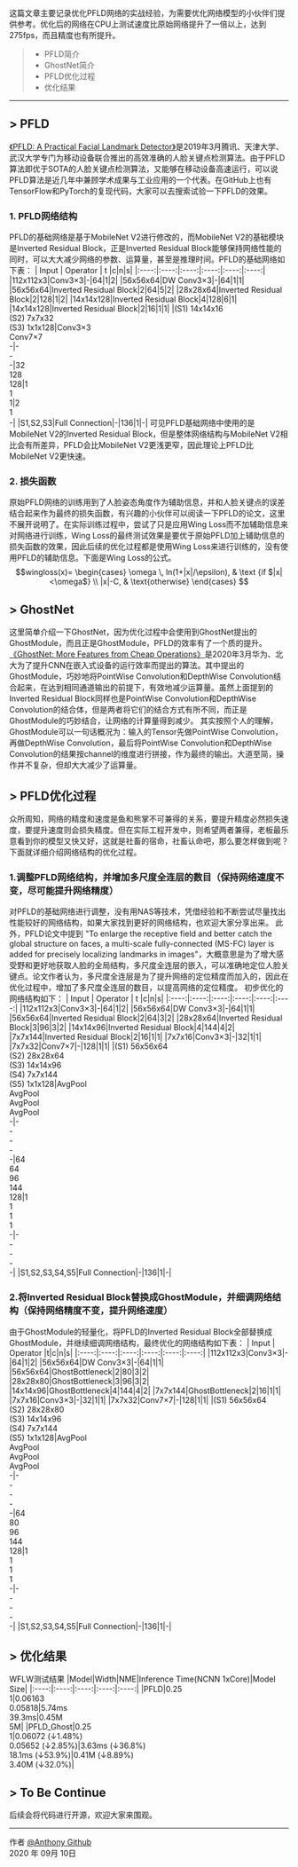 这篇文章主要记录优化PFLD网络的实战经验，为需要优化网络模型的小伙伴们提供参考。优化后的网络在CPU上测试速度比原始网络提升了一倍以上，达到275fps，而且精度也有所提升。

> * PFLD简介
> * GhostNet简介
> * PFLD优化过程
> * 优化结果

------

## > PFLD

[《PFLD: A Practical Facial Landmark Detector》](https://arxiv.org/pdf/1902.10859.pdf)是2019年3月腾讯、天津大学、武汉大学专门为移动设备联合推出的高效准确的人脸关键点检测算法。由于PFLD算法即优于SOTA的人脸关键点检测算法，又能够在移动设备高速运行，可以说PFLD算法是近几年中兼顾学术成果与工业应用的一个代表。在GitHub上也有TensorFlow和PyTorch的复现代码，大家可以去搜索试验一下PFLD的效果。

### 1. PFLD网络结构
PFLD的基础网络是基于MobileNet V2进行修改的，而MobileNet V2的基础模块是Inverted Residual Block，正是Inverted Residual Block能够保持网络性能的同时，可以大大减少网络的参数、运算量，甚至是推理时间。PFLD的基础网络如下表：
| Input        | Operator   |  t  |c|n|s|
|:----:|:----:|:----:|:----:|:----:|:----:|
|112x112x3|Conv3×3|-|64|1|2|
|56x56x64|DW Conv3×3|-|64|1|1|
|56x56x64|Inverted Residual Block|2|64|5|2|
|28x28x64|Inverted Residual Block|2|128|1|2|
|14x14x128|Inverted Residual Block|4|128|6|1|
|14x14x128|Inverted Residual Block|2|16|1|1|
|(S1) 14x14x16<br>(S2) 7x7x32<br>(S3) 1x1x128|Conv3×3<br>Conv7×7<br>-|-<br>-<br>-|32<br>128<br>128|1<br>1<br>1|2<br>1<br>-|
|S1,S2,S3|Full Connection|-|136|1|-|
可见PFLD基础网络中使用的是MobileNet V2的Inverted Residual Block，但是整体网络结构与MobileNet V2相比会有所差异，PFLD会比MobileNet V2更浅更窄，因此理论上PFLD比MobileNet V2更快速。
### 2. 损失函数
原始PFLD网络的训练用到了人脸姿态角度作为辅助信息，并和人脸关键点的误差结合起来作为最终的损失函数，有兴趣的小伙伴可以阅读一下PFLD的论文，这里不展开说明了。在实际训练过程中，尝试了只是应用Wing Loss而不加辅助信息来对网络进行训练，Wing Loss的最终测试效果是要优于原始PFLD加上辅助信息的损失函数的效果，因此后续的优化过程都是使用Wing Loss来进行训练的，没有使用PFLD的辅助信息。下面是Wing Loss的公式。
$$wingloss(x)= \begin{cases} \omega \, ln(1+|x|/\epsilon), & \text {if $|x|<\omega$} \\ |x|-C, & \text{otherwise} \end{cases} $$

## > GhostNet
这里简单介绍一下GhostNet，因为优化过程中会使用到GhostNet提出的GhostModule，而且正是GhostModule，PFLD的效率有了一个质的提升。
[《GhostNet: More Features from Cheap Operations》](https://arxiv.org/pdf/1911.11907.pdf)是2020年3月华为、北大为了提升CNN在嵌入式设备的运行效率而提出的算法。其中提出的GhostModule，巧妙地将PointWise Convolution和DepthWise Convolution结合起来，在达到相同通道输出的前提下，有效地减少运算量。虽然上面提到的Inverted Residual Block同样也是PointWise Convolution和DepthWise Convolution的结合体，但是两者将它们的结合方式有所不同，而正是GhostModule的巧妙结合，让网络的计算量得到减少。
其实按照个人的理解，GhostModule可以一句话概况为：输入的Tensor先做PointWise Convolution，再做DepthWise Convolution，最后将PointWise Convolution和DepthWise Convolution的结果按channel的维度进行拼接，作为最终的输出。大道至简，操作并不复杂，但却大大减少了运算量。

## > PFLD优化过程
众所周知，网络的精度和速度是鱼和熊掌不可兼得的关系，要提升精度必然损失速度，要提升速度则会损失精度。但在实际工程开发中，则希望两者兼得，老板最乐意看到你的模型又快又好，这就是社畜的宿命，社畜认命吧，那么要怎样做到呢？下面就详细介绍网络结构的优化过程。
### 1.调整PFLD网络结构，并增加多尺度全连层的数目（保持网络速度不变，尽可能提升网络精度）
对PFLD的基础网络进行调整，没有用NAS等技术，凭借经验和不断尝试尽量找出性能较好的网络结构，如果大家找到更好的网络结构，也欢迎大家分享出来。
此外，PFLD论文中提到 "To enlarge the receptive field and better catch the global structure on faces, a multi-scale fully-connected (MS-FC) layer is added for precisely localizing landmarks in images"，大概意思是为了增大感受野和更好地获取人脸的全局结构，多尺度全连层的嵌入，可以准确地定位人脸关键点。论文作者认为，多尺度全连层是为了提升网络的定位精度而加入的，因此在优化过程中，增加了多尺度全连层的数目，以提高网络的定位精度。
初步优化的网络结构如下：
| Input        | Operator   |  t  |c|n|s|
|:----:|:----:|:----:|:----:|:----:|:----:|
|112x112x3|Conv3×3|-|64|1|2|
|56x56x64|DW Conv3×3|-|64|1|1|
|56x56x64|Inverted Residual Block|2|64|3|2|
|28x28x64|Inverted Residual Block|3|96|3|2|
|14x14x96|Inverted Residual Block|4|144|4|2|
|7x7x144|Inverted Residual Block|2|16|1|1|
|7x7x16|Conv3×3|-|32|1|1|
|7x7x32|Conv7×7|-|128|1|1|
|(S1) 56x56x64<br>(S2) 28x28x64<br>(S3) 14x14x96<br>(S4) 7x7x144<br>(S5) 1x1x128|AvgPool<br>AvgPool<br>AvgPool<br>AvgPool<br>-|-<br>-<br>-<br>-<br>-|64<br>64<br>96<br>144<br>128|1<br>1<br>1<br>1<br>-|-<br>-<br>-<br>-<br>-|
|S1,S2,S3,S4,S5|Full Connection|-|136|1|-|
### 2.将Inverted Residual Block替换成GhostModule，并细调网络结构（保持网络精度不变，提升网络速度）
由于GhostModule的轻量化，将PFLD的Inverted Residual Block全部替换成GhostModule，并继续细调网络结构，最终优化的网络结构如下表：
| Input        | Operator   |t|c|n|s|
|:----:|:----:|:----:|:----:|:----:|:----:|
|112x112x3|Conv3×3|-|64|1|2|
|56x56x64|DW Conv3×3|-|64|1|1|
|56x56x64|GhostBottleneck|2|80|3|2|
|28x28x80|GhostBottleneck|3|96|3|2|
|14x14x96|GhostBottleneck|4|144|4|2|
|7x7x144|GhostBottleneck|2|16|1|1|
|7x7x16|Conv3×3|-|32|1|1|
|7x7x32|Conv7×7|-|128|1|1|
|(S1) 56x56x64<br>(S2) 28x28x80<br>(S3) 14x14x96<br>(S4) 7x7x144<br>(S5) 1x1x128|AvgPool<br>AvgPool<br>AvgPool<br>AvgPool<br>-|-<br>-<br>-<br>-<br>-|64<br>80<br>96<br>144<br>128|1<br>1<br>1<br>1<br>-|-<br>-<br>-<br>-<br>-|
|S1,S2,S3,S4,S5|Full Connection|-|136|1|-|

## > 优化结果
WFLW测试结果
|Model|Width|NME|Inference Time(NCNN 1xCore)|Model Size|
|:----:|:----:|:----:|:----:|:----:|
|PFLD|0.25<br>1|0.06163<br>0.05818|5.74ms<br>39.3ms|0.45M<br>5M|
|PFLD_Ghost|0.25<br>1|0.06072 (&darr;1.48%)<br>0.05652 (&darr;2.85%)|3.63ms (&darr;36.8%)<br>18.1ms   (&darr;53.9%)|0.41M (&darr;8.89%)<br>3.40M (&darr;32.0%)|

## > To Be Continue
后续会将代码进行开源，欢迎大家来围观。


------

作者 [@Anthony Github][1]     
2020 年 09月 10日

[1]: https://github.com/AnthonyF333
